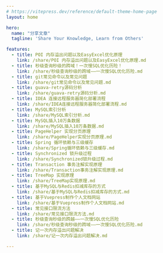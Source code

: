```yaml
---
# https://vitepress.dev/reference/default-theme-home-page
layout: home

hero:
  name: "分享文章"
  tagline: 'Share Your Knowledge, Learn from Others'

features:
  - title: POI 内存溢出问题以及EasyExcel优化原理
    link: /share/POI 内存溢出问题以及EasyExcel优化原理.md
  - title: 秒级查询秒级的跨域！一次慢SQL优化历险！
    link: /share/秒级查询秒级的跨域——一次慢SQL优化历险.md
  - title: git常见命令以及常见问题
    link: /share/git常见命令以及常见问题.md
  - title: guava-retry源码分析
    link: /share/guava-retry源码分析.md
  - title: IDEA 连接远程服务器简化部署流程
    link: /share/IDEA连接远程服务器简化部署流程.md
  - title: MySQL索引分析
    link: /share/MySQL索引分析.md
  - title: MySQL插入10万条数据
    link: /share/MySQL插入10万条数据.md
  - title: PageHelper 实现分页原理
    link: /share/PageHelper实现分页原理.md
  - title: Spring 循环依赖与三级缓存
    link: /share/Spring循环依赖与三级缓存.md
  - title: Synchronized 锁升级过程
    link: /share/Synchronized锁升级过程.md
  - title: Transaction 事务注解实现原理
    link: /share/Transaction事务注解实现原理.md
  - title: TreeMap 实现原理
    link: /share/TreeMap实现原理.md
  - title: 基于MySQL与Redis扣减库存的方式
    link: /share/基于MySQL与Redis扣减库存的方式.md
  - title: 基于Vuepress制作个人文档网站
    link: /share/基于Vuepress制作个人文档网站.md
  - title: 常见接口限流方法
    link: /share/常见接口限流方法.md
  - title: 秒级查询秒级的跨越——一次慢SQL优化历险
    link: /share/秒级查询秒级的跨域——一次慢SQL优化历险.md
  - title: 记一次内存溢出问题解决
    link: /share/记一次内存溢出问题解决.md

---
```


